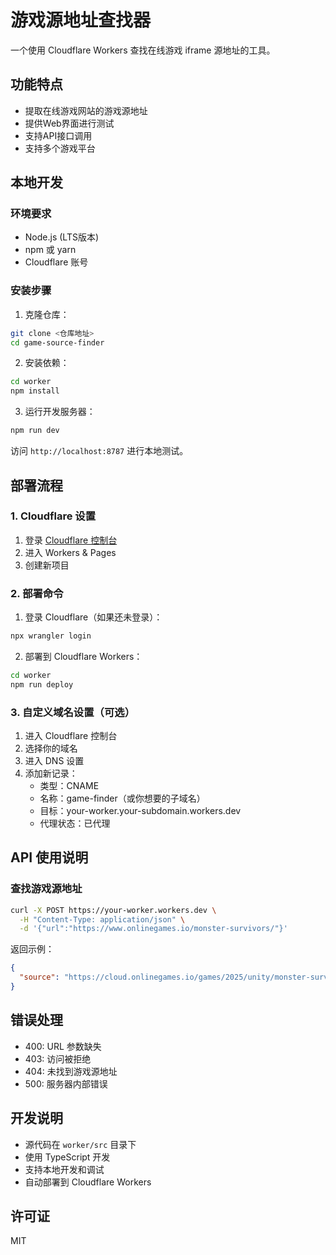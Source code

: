 # 游戏源地址查找器

一个使用 Cloudflare Workers 查找在线游戏 iframe 源地址的工具。

## 功能特点

- 提取在线游戏网站的游戏源地址
- 提供Web界面进行测试
- 支持API接口调用
- 支持多个游戏平台

## 本地开发

### 环境要求

- Node.js (LTS版本)
- npm 或 yarn
- Cloudflare 账号

### 安装步骤

1. 克隆仓库：
```bash
git clone <仓库地址>
cd game-source-finder
```

2. 安装依赖：
```bash
cd worker
npm install
```

3. 运行开发服务器：
```bash
npm run dev
```

访问 `http://localhost:8787` 进行本地测试。

## 部署流程

### 1. Cloudflare 设置

1. 登录 [Cloudflare 控制台](https://dash.cloudflare.com)
2. 进入 Workers & Pages
3. 创建新项目

### 2. 部署命令

1. 登录 Cloudflare（如果还未登录）：
```bash
npx wrangler login
```

2. 部署到 Cloudflare Workers：
```bash
cd worker
npm run deploy
```

### 3. 自定义域名设置（可选）

1. 进入 Cloudflare 控制台
2. 选择你的域名
3. 进入 DNS 设置
4. 添加新记录：
   - 类型：CNAME
   - 名称：game-finder（或你想要的子域名）
   - 目标：your-worker.your-subdomain.workers.dev
   - 代理状态：已代理

## API 使用说明

### 查找游戏源地址

```bash
curl -X POST https://your-worker.workers.dev \
  -H "Content-Type: application/json" \
  -d '{"url":"https://www.onlinegames.io/monster-survivors/"}'
```

返回示例：
```json
{
  "source": "https://cloud.onlinegames.io/games/2025/unity/monster-survivors/index-og.html"
}
```

## 错误处理

- 400: URL 参数缺失
- 403: 访问被拒绝
- 404: 未找到游戏源地址
- 500: 服务器内部错误

## 开发说明

- 源代码在 `worker/src` 目录下
- 使用 TypeScript 开发
- 支持本地开发和调试
- 自动部署到 Cloudflare Workers

## 许可证

MIT 